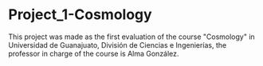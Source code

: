 # Project_1-Cosmology
This project was made as the first evaluation of the course "Cosmology" in Universidad de Guanajuato, División de Ciencias e Ingenierías, the professor in charge of the course is Alma González.
